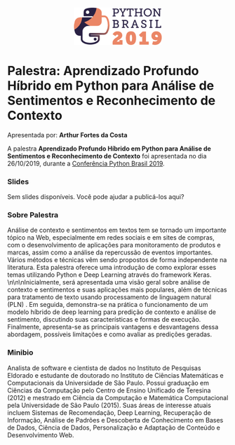 <p align="center"><img src="../../logo_python_brasil_2019-01.svg" width="200"></p>

# Palestra: Aprendizado Profundo Híbrido em Python para Análise de Sentimentos e Reconhecimento de Contexto
Apresentada por: **Arthur Fortes da Costa**


A palestra **Aprendizado Profundo Híbrido em Python para Análise de Sentimentos e Reconhecimento de Contexto** foi apresentada no dia 26/10/2019, durante a [Conferência Python Brasil 2019](http://2019.pythonbrasil.org.br).



### Slides

Sem slides disponíveis. Você pode ajudar a publicá-los aqui?



### Sobre Palestra
Análise de contexto e sentimentos em textos tem se tornado um importante tópico na Web, especialmente em redes sociais e em sites de compras, com o desenvolvimento de aplicações para monitoramento de produtos e marcas, assim como a análise da repercussão de eventos importantes. Vários métodos e técnicas vêm sendo propostos de forma independente na literatura. Esta palestra oferece uma introdução de como explorar esses temas utilizando Python e Deep Learning através do framework Keras. \n\n\nInicialmente, será apresentada uma visão geral sobre análise de contexto e sentimentos e suas aplicações mais populares, além de técnicas para tratamento de texto usando processamento de linguagem natural (PLN) . Em seguida, demonstra-se na prática o funcionamento de um modelo híbrido de deep learning para predição de contexto e análise de sentimento, discutindo suas características e formas de execução. Finalmente, apresenta-se as principais vantagens e desvantagens dessa abordagem, possíveis limitações e como avaliar as predições geradas.



### Minibio
Analista de software e cientista de dados no Instituto de Pesquisas Eldorado e estudante de doutorado no Instituto de Ciências Matemáticas e Computacionais da Universidade de São Paulo. Possui graduação em Ciências da Computação pelo Centro de Ensino Unificado de Teresina (2012) e mestrado em Ciência da Computação e Matemática Computacional pela Universidade de São Paulo (2015). Suas áreas de interesse atuais incluem Sistemas de Recomendação, Deep Learning, Recuperação de Informação, Análise de Padrões e Descoberta de Conhecimento em Bases de Dados, Ciência de Dados, Personalização e Adaptação de Conteúdo e Desenvolvimento Web.


